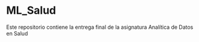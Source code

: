 # ML_Salud
Este repositorio contiene la entrega final de la asignatura Analítica de Datos en Salud 
